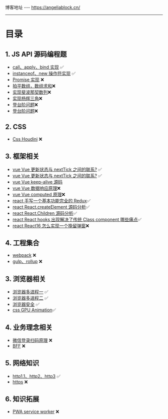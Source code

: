 博客地址 --- https://angeliablock.cn/

---

# 目录

## 1. JS API 源码编程题

- [call、apply、bind 实现](https://angeliablock.cn/post/handwritting-bind/) ✅
- [instanceof、new 操作符实现]() ✅
- [Promise 实现]() ❌
- [拍平数组，数组求和]()❌
- [实现斐波那契数列]()❌
- [实现杨辉三角]()❌
- [登台阶问题]()❌
- [登台阶问题]()❌

## 2. CSS

- [Css Houdini]() ❌

## 3. 框架相关

- [vue Vue 更新状态与 nextTick 之间的联系?](https://angeliablock.cn/post/vueStatusAndNextTick/) ✅
- [vue Vue 更新状态与 nextTick 之间的联系?](https://angeliablock.cn/post/vueUse/) ✅
- [vue Vue keep-alive 源码](https://angeliablock.cn/post/vueofkeepalive/)
- [vue Vue 数据响应原理]()❌
- [vue Vue computed 原理]()❌
- [react 手写一个基本功能完全的 Redux](https://angeliablock.cn/post/understand-redux/)✅
- [react React.createElement 源码分析](https://angeliablock.cn/post/understand-reactCreateElement/)✅
- [react React.Children 源码分析](https://angeliablock.cn/post/understand-reactChildred/)✅
- [react React hooks 出现解决了传统 Class component 哪些痛点](https://angeliablock.cn/post/understand-reactChildred/)✅
- [react React16 怎么实现一个挽留弹窗]()❌

## 4. 工程集合

- [webpack]() ❌
- [gulp、rollup]() ❌

## 3. 浏览器相关

- [浏览器多进程一](https://angeliablock.cn/post/browserStructure/) ✅
- [浏览器多进程二](https://angeliablock.cn/post/browserMutiProcess/) ✅
- [浏览器安全](https://angeliablock.cn/post/browserSecurity/) ✅
- [css GPU Animation](https://angeliablock.cn/post/cssGPUAnimation/)✅

## 4. 业务理念相关

- [微信登录扫码原理]() ❌
- [BFF]() ❌

## 5. 网络知识

- [http1.1、http2、http3](https://angeliablock.cn/post/httpSummarized/) ✅
- [https]() ❌

## 6. 知识拓展

- [PWA service worker]() ❌
